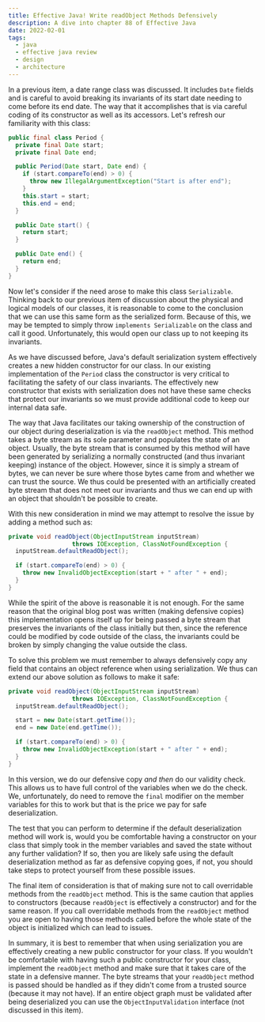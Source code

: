 ```yaml
---
title: Effective Java! Write readObject Methods Defensively
description: A dive into chapter 88 of Effective Java
date: 2022-02-01
tags:
  - java
  - effective java review
  - design
  - architecture
---
```


In a previous item, a date range class was discussed. It includes `Date` fields and is careful to avoid breaking its invariants of its start date needing to come before its end date. The way that it accomplishes that is via careful coding of its constructor as well as its accessors. Let's refresh our familiarity with this class:

```java
public final class Period {
  private final Date start;
  private final Date end;

  public Period(Date start, Date end) {
    if (start.compareTo(end) > 0) {
      throw new IllegalArgumentException("Start is after end");
    }
    this.start = start;
    this.end = end;
  }

  public Date start() {
    return start;
  }

  public Date end() {
    return end;
  }
}
```

Now let's consider if the need arose to make this class `Serializable`. Thinking back to our previous item of discussion about the physical and logical models of our classes, it is reasonable to come to the conclusion that we can use this same form as the serialized form. Because of this, we may be tempted to simply throw `implements Serializable` on the class and call it good. Unfortunately, this would open our class up to not keeping its invariants. 

As we have discussed before, Java's default serialization system effectively creates a new hidden constructor for our class. In our existing implementation of the `Period` class the constructor is very critical to facilitating the safety of our class invariants. The effectively new constructor that exists with serialization does not have these same checks that protect our invariants so we must provide additional code to keep our internal data safe. 

The way that Java facilitates our taking ownership of the construction of our object during deserialization is via the `readObject` method. This method takes a byte stream as its sole parameter and populates the state of an object. Usually, the byte stream that is consumed by this method will have been generated by serializing a normally constructed (and thus invariant keeping) instance of the object. However, since it is simply a stream of bytes, we can never be sure where those bytes came from and whether we can trust the source. We thus could be presented with an artificially created byte stream that does not meet our invariants and thus we can end up with an object that shouldn't be possible to create.  

With this new consideration in mind we may attempt to resolve the issue by adding a method such as:

```java
private void readObject(ObjectInputStream inputStream)
                  throws IOException, ClassNotFoundException {
  inputStream.defaultReadObject();

  if (start.compareTo(end) > 0) {
    throw new InvalidObjectException(start + " after " + end);
  }
}
```

While the spirit of the above is reasonable it is not enough. For the same reason that the original blog post was written (making defensive copies) this implementation opens itself up for being passed a byte stream that preserves the invariants of the class initially but then, since the reference could be modified by code outside of the class, the invariants could be broken by simply changing the value outside the class. 

To solve this problem we must remember to always defensively copy any field that contains an object reference when using serialization. We thus can extend our above solution as follows to make it safe:

```java
private void readObject(ObjectInputStream inputStream)
                  throws IOException, ClassNotFoundException {
  inputStream.defaultReadObject();

  start = new Date(start.getTime());
  end = new Date(end.getTime());

  if (start.compareTo(end) > 0) {
    throw new InvalidObjectException(start + " after " + end);
  }
}
```

In this version, we do our defensive copy *and then* do our validity check. This allows us to have full control of the variables when we do the check. We, unfortunately, do need to remove the `final` modifier on the member variables for this to work but that is the price we pay for safe deserialization. 

The test that you can perform to determine if the default deserialization method will work is, would you be comfortable having a constructor on your class that simply took in the member variables and saved the state without any further validation? If so, then you are likely safe using the default deserialization method as far as defensive copying goes, if not, you should take steps to protect yourself from these possible issues.

The final item of consideration is that of making sure not to call overridable methods from the `readObject` method. This is the same caution that applies to constructors (because `readObject` is effectively a constructor) and for the same reason. If you call overridable methods from the `readObject` method you are open to having those methods called before the whole state of the object is initialized which can lead to issues.

In summary, it is best to remember that when using serialization you are effectively creating a new public constructor for your class. If you wouldn't be comfortable with having such a public constructor for your class, implement the `readObject` method and make sure that it takes care of the state in a defensive manner. The byte streams that your `readObject` method is passed should be handled as if they didn't come from a trusted source (because it may not have). If an entire object graph must be validated after being deserialized you can use the `ObjectInputValidation` interface (not discussed in this item).


